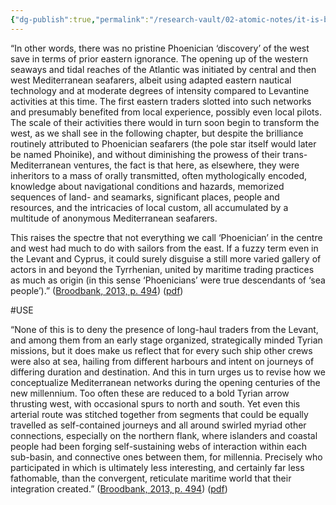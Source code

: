 ```yaml
---
{"dg-publish":true,"permalink":"/research-vault/02-atomic-notes/it-is-better-to-conceptualize-mediterranean-growth-as-the-convergence-of-interactions-in-sub-basins-as-opposed-to-a-bold-tyrian-arrow-thrusting-west/"}
---
```


“In other words, there was no pristine Phoenician ‘discovery’ of the west save in terms of prior eastern ignorance. The opening up of the western seaways and tidal reaches of the Atlantic was initiated by central and then west Mediterranean seafarers, albeit using adapted eastern nautical technology and at moderate degrees of intensity compared to Levantine activities at this time. The first eastern traders slotted into such networks and presumably benefited from local experience, possibly even local pilots. The scale of their activities there would in turn soon begin to transform the west, as we shall see in the following chapter, but despite the brilliance routinely attributed to Phoenician seafarers (the pole star itself would later be named Phoinike), and without diminishing the prowess of their trans-Mediterranean ventures, the fact is that here, as elsewhere, they were inheritors to a mass of orally transmitted, often mythologically encoded, knowledge about navigational conditions and hazards, memorized sequences of land- and seamarks, significant places, people and resources, and the intricacies of local custom, all accumulated by a multitude of anonymous Mediterranean seafarers.

This raises the spectre that not everything we call ‘Phoenician’ in the centre and west had much to do with sailors from the east. If a fuzzy term even in the Levant and Cyprus, it could surely disguise a still more varied gallery of actors in and beyond the Tyrrhenian, united by maritime trading practices as much as origin (in this sense ‘Phoenicians’ were true descendants of ‘sea people’).” ([Broodbank, 2013, p. 494](zotero://select/library/items/IR54JIQG)) ([pdf](zotero://open-pdf/library/items/85K7BT2G?page=461&annotation=IDN2SHHP))

#USE

“None of this is to deny the presence of long-haul traders from the Levant, and among them from an early stage organized, strategically minded Tyrian missions, but it does make us reflect that for every such ship other crews were also at sea, hailing from different harbours and intent on journeys of differing duration and destination. And this in turn urges us to revise how we conceptualize Mediterranean networks during the opening centuries of the new millennium. Too often these are reduced to a bold Tyrian arrow thrusting west, with occasional spurs to north and south. Yet even this arterial route was stitched together from segments that could be equally travelled as self-contained journeys and all around swirled myriad other connections, especially on the northern flank, where islanders and coastal people had been forging self-sustaining webs of interaction within each sub-basin, and connective ones between them, for millennia. Precisely who participated in which is ultimately less interesting, and certainly far less fathomable, than the convergent, reticulate maritime world that their integration created.” ([Broodbank, 2013, p. 494](zotero://select/library/items/IR54JIQG)) ([pdf](zotero://open-pdf/library/items/85K7BT2G?page=461&annotation=DFBCT9HC))